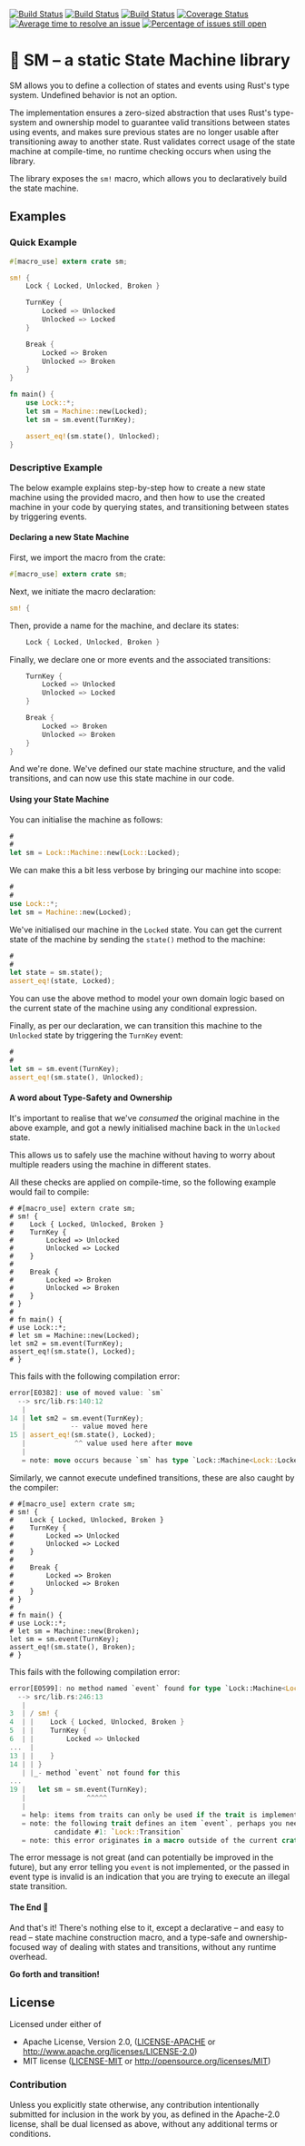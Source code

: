 [![Build Status](https://ci.appveyor.com/api/projects/status/github/rusty-rockets/sm?branch=master&svg=true)](https://ci.appveyor.com/project/rusty-rockets/sm/branch/master)
[![Build Status](https://circleci.com/gh/rusty-rockets/sm/tree/master.svg?style=svg)](https://circleci.com/gh/rusty-rockets/sm/tree/master)
[![Build Status](https://travis-ci.org/rusty-rockets/sm.svg?branch=master)](https://travis-ci.org/rusty-rockets/sm)
[![Coverage Status](https://codecov.io/gh/rusty-rockets/sm/branch/master/graph/badge.svg)](https://codecov.io/gh/rusty-rockets/sm)
[![Average time to resolve an issue](http://isitmaintained.com/badge/resolution/rusty-rockets/sm.svg)](http://isitmaintained.com/project/rusty-rockets/sm "Average time to resolve an issue")
[![Percentage of issues still open](http://isitmaintained.com/badge/open/rusty-rockets/sm.svg)](http://isitmaintained.com/project/rusty-rockets/sm "Percentage of issues still open")

# 💋 SM – a static State Machine library

SM allows you to define a collection of states and events using Rust's type
system. Undefined behavior is not an option.

The implementation ensures a zero-sized abstraction that uses Rust's
type-system and ownership model to guarantee valid transitions between
states using events, and makes sure previous states are no longer usable
after transitioning away to another state. Rust validates correct usage of
the state machine at compile-time, no runtime checking occurs when using the
library.

The library exposes the `sm!` macro, which allows you to declaratively build
the state machine.

## Examples

### Quick Example

```rust
#[macro_use] extern crate sm;

sm! {
    Lock { Locked, Unlocked, Broken }

    TurnKey {
        Locked => Unlocked
        Unlocked => Locked
    }

    Break {
        Locked => Broken
        Unlocked => Broken
    }
}

fn main() {
    use Lock::*;
    let sm = Machine::new(Locked);
    let sm = sm.event(TurnKey);

    assert_eq!(sm.state(), Unlocked);
}
```

### Descriptive Example

The below example explains step-by-step how to create a new state machine
using the provided macro, and then how to use the created machine in your
code by querying states, and transitioning between states by triggering
events.

#### Declaring a new State Machine

First, we import the macro from the crate:

```rust
#[macro_use] extern crate sm;
```

Next, we initiate the macro declaration:

```rust
sm! {
```

Then, provide a name for the machine, and declare its states:

```rust
    Lock { Locked, Unlocked, Broken }
```

Finally, we declare one or more events and the associated transitions:

```rust
    TurnKey {
        Locked => Unlocked
        Unlocked => Locked
    }

    Break {
        Locked => Broken
        Unlocked => Broken
    }
}
```

And we're done. We've defined our state machine structure, and the valid
transitions, and can now use this state machine in our code.

#### Using your State Machine

You can initialise the machine as follows:

```rust
#
#
let sm = Lock::Machine::new(Lock::Locked);
```

We can make this a bit less verbose by bringing our machine into scope:

```rust
#
#
use Lock::*;
let sm = Machine::new(Locked);
```

We've initialised our machine in the `Locked` state. You can get the current
state of the machine by sending the `state()` method to the machine:

```rust
#
#
let state = sm.state();
assert_eq!(state, Locked);
```

You can use the above method to model your own domain logic based on the
current state of the machine using any conditional expression.

Finally, as per our declaration, we can transition this machine to the
`Unlocked` state by triggering the `TurnKey` event:

```rust
#
#
let sm = sm.event(TurnKey);
assert_eq!(sm.state(), Unlocked);
```

#### A word about Type-Safety and Ownership

It's important to realise that we've _consumed_ the original machine in the
above example, and got a newly initialised machine back in the `Unlocked`
state.

This allows us to safely use the machine without having to worry about
multiple readers using the machine in different states.

All these checks are applied on compile-time, so the following example would
fail to compile:

```compile_fail
# #[macro_use] extern crate sm;
# sm! {
#    Lock { Locked, Unlocked, Broken }
#    TurnKey {
#        Locked => Unlocked
#        Unlocked => Locked
#    }
#
#    Break {
#        Locked => Broken
#        Unlocked => Broken
#    }
# }
#
# fn main() {
# use Lock::*;
# let sm = Machine::new(Locked);
let sm2 = sm.event(TurnKey);
assert_eq!(sm.state(), Locked);
# }
```

This fails with the following compilation error:

```rust
error[E0382]: use of moved value: `sm`
  --> src/lib.rs:140:12
   |
14 | let sm2 = sm.event(TurnKey);
   |           -- value moved here
15 | assert_eq!(sm.state(), Locked);
   |            ^^ value used here after move
   |
   = note: move occurs because `sm` has type `Lock::Machine<Lock::Locked>`, which does not implement the `Copy` trait
```

Similarly, we cannot execute undefined transitions, these are also caught by
the compiler:

```compile_fail
# #[macro_use] extern crate sm;
# sm! {
#    Lock { Locked, Unlocked, Broken }
#    TurnKey {
#        Locked => Unlocked
#        Unlocked => Locked
#    }
#
#    Break {
#        Locked => Broken
#        Unlocked => Broken
#    }
# }
#
# fn main() {
# use Lock::*;
# let sm = Machine::new(Broken);
let sm = sm.event(TurnKey);
assert_eq!(sm.state(), Broken);
# }
```

This fails with the following compilation error:

```rust
error[E0599]: no method named `event` found for type `Lock::Machine<Lock::Broken>` in the current scope
  --> src/lib.rs:246:13
   |
3  | / sm! {
4  | |    Lock { Locked, Unlocked, Broken }
5  | |    TurnKey {
6  | |        Locked => Unlocked
...  |
13 | |    }
14 | | }
   | |_- method `event` not found for this
...
19 |   let sm = sm.event(TurnKey);
   |               ^^^^^
   |
   = help: items from traits can only be used if the trait is implemented and in scope
   = note: the following trait defines an item `event`, perhaps you need to implement it:
           candidate #1: `Lock::Transition`
   = note: this error originates in a macro outside of the current crate (in Nightly builds, run with -Z external-macro-backtrace for more info)
```

The error message is not great (and can potentially be improved in the
future), but any error telling you `event` is not implemented, or the passed
in event type is invalid is an indication that you are trying to execute an
illegal state transition.

#### The End 💋

And that's it! There's nothing else to it, except a declarative – and easy
to read – state machine construction macro, and a type-safe and
ownership-focused way of dealing with states and transitions, without any
runtime overhead.

**Go forth and transition!**

## License

Licensed under either of

* Apache License, Version 2.0, ([LICENSE-APACHE](LICENSE-APACHE) or http://www.apache.org/licenses/LICENSE-2.0)
* MIT license ([LICENSE-MIT](LICENSE-MIT) or http://opensource.org/licenses/MIT)

### Contribution

Unless you explicitly state otherwise, any contribution intentionally
submitted for inclusion in the work by you, as defined in the Apache-2.0
license, shall be dual licensed as above, without any additional terms or
conditions.
